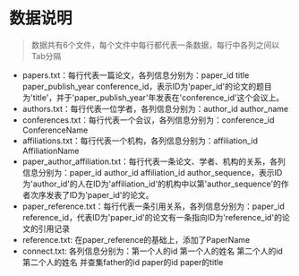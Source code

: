 # 数据说明

> 数据共有6个文件，每个文件中每行都代表一条数据，每行中各列之间以Tab分隔

- papers.txt：每行代表一篇论文，各列信息分别为：paper_id title paper_publish_year conference_id，表示ID为'paper_id'的论文的题目为'title'，并于'paper_publish_year'年发表在'conference_id'这个会议上。
- authors.txt：每行代表一位学者，各列信息分别为：author_id author_name
- conferences.txt：每行代表一个会议，各列信息分别为：conference_id ConferenceName
- affiliations.txt：每行代表一个机构，各列信息分别为：affiliation_id AffiliationName
- paper_author_affiliation.txt：每行代表一条论文、学者、机构的关系，各列信息分别为：paper_id author_id affiliation_id author_sequence，表示ID为'author_id'的人在ID为'affiliation_id'的机构中以第'author_sequence'的作者次序发表了ID为'paper_id'的论文。
- paper_reference.txt：每行代表一条引用关系，各列信息分别为：paper_id reference_id，代表ID为'paper_id'的论文有一条指向ID为'reference_id'的论文的引用记录
- reference.txt: 在paper_reference的基础上，添加了PaperName
- connect.txt: 各列信息分别为：第一个人的id 第一个人的姓名 第二个人的id 第二个人的姓名 并查集father的id paper的id paper的title
